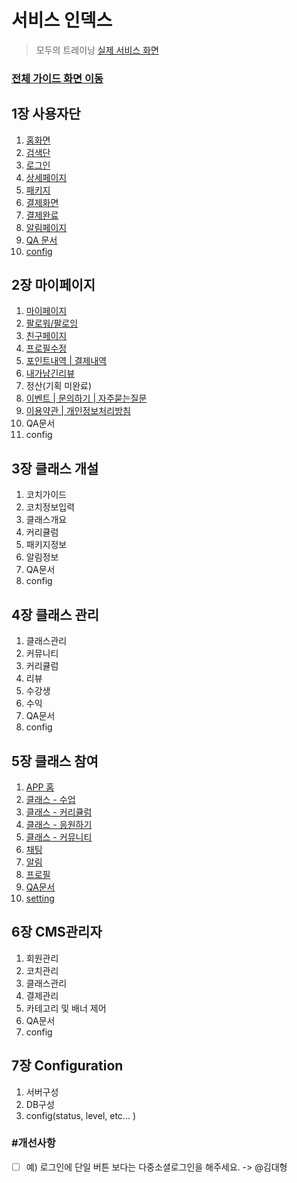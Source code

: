 # 서비스 인덱스

> 모두의 트레이닝 [실제 서비스 화면](https://www.modooclass.net/)
>



### [전체 가이드 화면 이동](../README.md)



## 1장 사용자단

1. [홈화면](ch1_home/)
2. [검색단](ch1_home/search/)
3. [로그인](ch1_home/login)
4. [상세페이지](ch1_home/detail)
5. [패키지](ch1_home/package)
6. [결제화면](ch1_home/pay)
7. [결제완료](ch1_home/confirm/)
8. [알림페이지](ch1_home/alram/)
9. [QA 문서](ch1_home/upgrade/)
10. [config](ch1_home/config)



## 2장 마이페이지

1. [마이페이지](ch2_my_class/)
2. [팔로워/팔로잉](ch2_my_class/follow)
3. [친구페이지](ch2_my_class/friend)
4. [프로필수정](ch2_my_class/edit)
5. [포인트내역 | 결제내역](ch2_my_class/point)
6. [내가남긴리뷰](ch2_my_class/review)
7. 정산(기획 미완료)
8. [이벤트 | 문의하기 | 자주묻는질문](ch2_my_class/)
9. [이용약관 | 개인정보처리방침](ch2_my_class/)
10. QA문서
11. config



## 3장 클래스 개설

1. 코치가이드
2. 코치정보입력
3. 클래스개요
4. 커리큘럼
5. 패키지정보
6. 알림정보
7. QA문서
8. config



## 4장 클래스 관리

1. 클래스관리
2. 커뮤니티
3. 커리큘럼
4. 리뷰
5. 수강생
6. 수익
7. QA문서
8. config



## 5장 클래스 참여

1. [APP 홈](ch5_join_class/)
2. [클래스 - 수업](ch5_join_class/class/)
3. [클래스 - 커리큘럼](ch5_join_class/curriculum/)
4. [클래스 - 응원하기](ch5_join_class/cheer/)
5. [클래스 - 커뮤니티](ch5_join_class/community/)
6. [채팅](ch5_join_class/chat/)
7. [알림](ch5_join_class/alarm/)
8. [프로필](ch5_join_class/profile/)
9. [QA문서](ch5_join_class/)
10. [setting](ch5_join_class/setting/)



## 6장  CMS관리자

1. 회원관리
2. 코치관리
3. 클래스관리
4. 결제관리
5. 카테고리 및 배너 제어
6. QA문서
7. config



## 7장 Configuration

1. 서버구성
2. DB구성
3. config(status, level, etc... )





### #개선사항

- [ ] 예) 로그인에 단일 버튼 보다는 다중소셜로그인을 해주세요. -> @김대형

